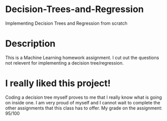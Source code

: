 # Decision-Trees-and-Regression
Implementing Decision Trees and Regression from scratch

# Description
This is a Machine Learning homework assignment.
I cut out the questions not relevent for implementing a decision tree/regression.

# I really liked this project!
Coding a decision tree myself proves to me that I really know what is going on inside one. 
I am very proud of myself and I cannot wait to complete the other assignments that this class has to offer.
My grade on the assignment: 95/100
